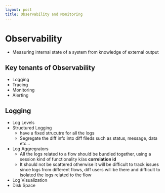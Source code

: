 ```yaml
---
layout: post
title: Observability and Monitoring
---
```


# Observability  
- Measuring internal state of a system from knowledge of external output 

## Key tenants of Observability 
- Logging  
- Tracing  
- Monitoring  
- Alerting  

## Logging  
- Log Levels  
- Structured Logging  
  - have a fixed strucutre for all the logs  
  - Segregate the diff info into diff fileds such as status, message, data etc...  
- Log Aggregrators  
  - All the logs related to a flow should be bundled together, using a session kind of functionality k/as **correlation id**  
  - It should not be scattered otherwise it will be difficult to track issues since logs from different flows, diff users will be there and difficult to isolated the logs related to the flow  
- Log Visualization  
- Disk Space  

